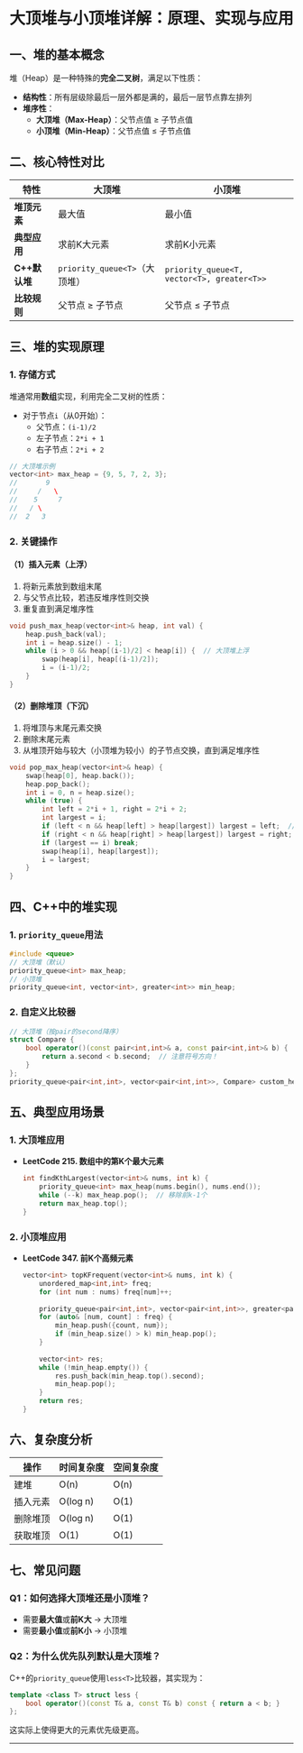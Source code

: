 # **大顶堆与小顶堆详解：原理、实现与应用**

## **一、堆的基本概念**
堆（Heap）是一种特殊的**完全二叉树**，满足以下性质：
- **结构性**：所有层级除最后一层外都是满的，最后一层节点靠左排列
- **堆序性**：
  - **大顶堆（Max-Heap）**：父节点值 ≥ 子节点值
  - **小顶堆（Min-Heap）**：父节点值 ≤ 子节点值

## **二、核心特性对比**
| 特性               | 大顶堆                          | 小顶堆                          |
|--------------------|--------------------------------|--------------------------------|
| **堆顶元素**       | 最大值                         | 最小值                         |
| **典型应用**       | 求前K大元素                    | 求前K小元素                    |
| **C++默认堆**      | `priority_queue<T>`（大顶堆）  | `priority_queue<T, vector<T>, greater<T>>` |
| **比较规则**       | 父节点 ≥ 子节点                | 父节点 ≤ 子节点                |

## **三、堆的实现原理**
### **1. 存储方式**
堆通常用**数组**实现，利用完全二叉树的性质：
- 对于节点`i`（从0开始）：
  - 父节点：`(i-1)/2`
  - 左子节点：`2*i + 1`
  - 右子节点：`2*i + 2`

```cpp
// 大顶堆示例
vector<int> max_heap = {9, 5, 7, 2, 3};
//       9
//     /   \
//    5     7
//   / \
//  2   3
```

### **2. 关键操作**
#### **（1）插入元素（上浮）**
1. 将新元素放到数组末尾
2. 与父节点比较，若违反堆序性则交换
3. 重复直到满足堆序性

```cpp
void push_max_heap(vector<int>& heap, int val) {
    heap.push_back(val);
    int i = heap.size() - 1;
    while (i > 0 && heap[(i-1)/2] < heap[i]) {  // 大顶堆上浮
        swap(heap[i], heap[(i-1)/2]);
        i = (i-1)/2;
    }
}
```

#### **（2）删除堆顶（下沉）**
1. 将堆顶与末尾元素交换
2. 删除末尾元素
3. 从堆顶开始与较大（小顶堆为较小）的子节点交换，直到满足堆序性

```cpp
void pop_max_heap(vector<int>& heap) {
    swap(heap[0], heap.back());
    heap.pop_back();
    int i = 0, n = heap.size();
    while (true) {
        int left = 2*i + 1, right = 2*i + 2;
        int largest = i;
        if (left < n && heap[left] > heap[largest]) largest = left;  // 大顶堆比较
        if (right < n && heap[right] > heap[largest]) largest = right;
        if (largest == i) break;
        swap(heap[i], heap[largest]);
        i = largest;
    }
}
```

## **四、C++中的堆实现**
### **1. `priority_queue`用法**
```cpp
#include <queue>
// 大顶堆（默认）
priority_queue<int> max_heap;  
// 小顶堆
priority_queue<int, vector<int>, greater<int>> min_heap;  
```

### **2. 自定义比较器**
```cpp
// 大顶堆（按pair的second降序）
struct Compare {
    bool operator()(const pair<int,int>& a, const pair<int,int>& b) {
        return a.second < b.second;  // 注意符号方向！
    }
};
priority_queue<pair<int,int>, vector<pair<int,int>>, Compare> custom_heap;
```

## **五、典型应用场景**
### **1. 大顶堆应用**
- **LeetCode 215. 数组中的第K个最大元素**
  ```cpp
  int findKthLargest(vector<int>& nums, int k) {
      priority_queue<int> max_heap(nums.begin(), nums.end());
      while (--k) max_heap.pop();  // 移除前k-1个
      return max_heap.top();
  }
  ```

### **2. 小顶堆应用**
- **LeetCode 347. 前K个高频元素**
  ```cpp
  vector<int> topKFrequent(vector<int>& nums, int k) {
      unordered_map<int,int> freq;
      for (int num : nums) freq[num]++;
      
      priority_queue<pair<int,int>, vector<pair<int,int>>, greater<pair<int,int>>> min_heap;
      for (auto& [num, count] : freq) {
          min_heap.push({count, num});
          if (min_heap.size() > k) min_heap.pop();
      }
      
      vector<int> res;
      while (!min_heap.empty()) {
          res.push_back(min_heap.top().second);
          min_heap.pop();
      }
      return res;
  }
  ```

## **六、复杂度分析**
| 操作       | 时间复杂度  | 空间复杂度 |
|------------|------------|------------|
| 建堆       | O(n)       | O(n)       |
| 插入元素   | O(log n)   | O(1)       |
| 删除堆顶   | O(log n)   | O(1)       |
| 获取堆顶   | O(1)       | O(1)       |

## **七、常见问题**
### **Q1：如何选择大顶堆还是小顶堆？**
- 需要**最大值**或**前K大** → 大顶堆
- 需要**最小值**或**前K小** → 小顶堆

### **Q2：为什么优先队列默认是大顶堆？**
C++的`priority_queue`使用`less<T>`比较器，其实现为：
```cpp
template <class T> struct less {
    bool operator()(const T& a, const T& b) const { return a < b; }
};
```
这实际上使得更大的元素优先级更高。

---
